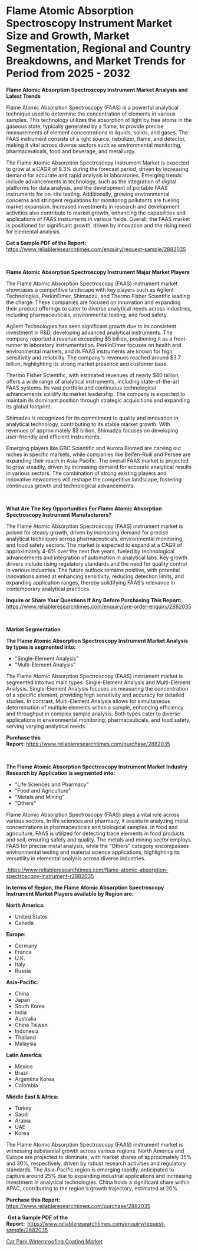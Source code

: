 <p><h1>Flame Atomic Absorption Spectroscopy Instrument Market Size and Growth, Market Segmentation, Regional and Country Breakdowns, and Market Trends for Period from 2025 -  2032</h1></p><p><strong>Flame Atomic Absorption Spectroscopy Instrument Market Analysis and Latest Trends</strong></p>
<p><p>Flame Atomic Absorption Spectroscopy (FAAS) is a powerful analytical technique used to determine the concentration of elements in various samples. This technology utilizes the absorption of light by free atoms in the gaseous state, typically generated by a flame, to provide precise measurements of element concentrations in liquids, solids, and gases. The FAAS instrument consists of a light source, nebulizer, flame, and detector, making it vital across diverse sectors such as environmental monitoring, pharmaceuticals, food and beverage, and metallurgy.</p><p>The Flame Atomic Absorption Spectroscopy Instrument Market is expected to grow at a CAGR of 9.3% during the forecast period, driven by increasing demand for accurate and rapid analysis in laboratories. Emerging trends include advancements in technology, such as the integration of digital platforms for data analysis, and the development of portable FAAS instruments for on-site testing. Additionally, growing environmental concerns and stringent regulations for monitoring pollutants are fueling market expansion. Increased investments in research and development activities also contribute to market growth, enhancing the capabilities and applications of FAAS instruments in various fields. Overall, the FAAS market is positioned for significant growth, driven by innovation and the rising need for elemental analysis.</p></p>
<p><strong>Get a Sample PDF of the Report:&nbsp;</strong> <a href="https://www.reliableresearchtimes.com/enquiry/request-sample/2882035?utm_campaign=3358&utm_medium=2&utm_source=Github&utm_content=ia&utm_term=12032025&utm_id=flame-atomic-absorption-spectroscopy-instrument">https://www.reliableresearchtimes.com/enquiry/request-sample/2882035</a></p>
<p>&nbsp;</p>
<p><strong>Flame Atomic Absorption Spectroscopy Instrument Major Market Players</strong></p>
<p><p>The Flame Atomic Absorption Spectroscopy (FAAS) instrument market showcases a competitive landscape with key players such as Agilent Technologies, PerkinElmer, Shimadzu, and Thermo Fisher Scientific leading the charge. These companies are focused on innovation and expanding their product offerings to cater to diverse analytical needs across industries, including pharmaceuticals, environmental testing, and food safety.</p><p>Agilent Technologies has seen significant growth due to its consistent investment in R&D, developing advanced analytical instruments. The company reported a revenue exceeding $5 billion, positioning it as a front-runner in laboratory instrumentation. PerkinElmer focuses on health and environmental markets, and its FAAS instruments are known for high sensitivity and reliability. The company's revenues reached around $3.7 billion, highlighting its strong market presence and customer base.</p><p>Thermo Fisher Scientific, with estimated revenues of nearly $40 billion, offers a wide range of analytical instruments, including state-of-the-art FAAS systems. Its vast portfolio and continuous technological advancements solidify its market leadership. The company is expected to maintain its dominant position through strategic acquisitions and expanding its global footprint.</p><p>Shimadzu is recognized for its commitment to quality and innovation in analytical technology, contributing to its stable market growth. With revenues of approximately $3 billion, Shimadzu focuses on developing user-friendly and efficient instruments.</p><p>Emerging players like GBC Scientific and Aurora Biomed are carving out niches in specific markets, while companies like Beifen-Ruili and Persee are expanding their reach in Asia-Pacific. The overall FAAS market is projected to grow steadily, driven by increasing demand for accurate analytical results in various sectors. The combination of strong existing players and innovative newcomers will reshape the competitive landscape, fostering continuous growth and technological advancements.</p></p>
<p>&nbsp;</p>
<p><strong>What Are The Key Opportunities For Flame Atomic Absorption Spectroscopy Instrument Manufacturers?</strong></p>
<p><p>The Flame Atomic Absorption Spectroscopy (FAAS) instrument market is poised for steady growth, driven by increasing demand for precise analytical techniques across pharmaceuticals, environmental monitoring, and food safety sectors. The market is expected to expand at a CAGR of approximately 4-6% over the next five years, fueled by technological advancements and integration of automation in analytical labs. Key growth drivers include rising regulatory standards and the need for quality control in various industries. The future outlook remains positive, with potential innovations aimed at enhancing sensitivity, reducing detection limits, and expanding application ranges, thereby solidifying FAAS’s relevance in contemporary analytical practices.</p></p>
<p><strong>Inquire or Share Your Questions If Any Before Purchasing This Report:</strong> <a href="https://www.reliableresearchtimes.com/enquiry/pre-order-enquiry/2882035?utm_campaign=3358&utm_medium=2&utm_source=Github&utm_content=ia&utm_term=12032025&utm_id=flame-atomic-absorption-spectroscopy-instrument">https://www.reliableresearchtimes.com/enquiry/pre-order-enquiry/2882035</a></p>
<p>&nbsp;</p>
<p><strong>Market Segmentation</strong></p>
<p><strong>The Flame Atomic Absorption Spectroscopy Instrument Market Analysis by types is segmented into:</strong></p>
<p><ul><li>"Single-Element Analysis"</li><li>"Multi-Element Analysis"</li></ul></p>
<p><p>The Flame Atomic Absorption Spectroscopy (FAAS) instrument market is segmented into two main types: Single-Element Analysis and Multi-Element Analysis. Single-Element Analysis focuses on measuring the concentration of a specific element, providing high sensitivity and accuracy for detailed studies. In contrast, Multi-Element Analysis allows for simultaneous determination of multiple elements within a sample, enhancing efficiency and throughput in complex sample analysis. Both types cater to diverse applications in environmental monitoring, pharmaceuticals, and food safety, serving varying analytical needs.</p></p>
<p><strong>Purchase this Report:&nbsp;</strong><a href="https://www.reliableresearchtimes.com/purchase/2882035?utm_campaign=3358&utm_medium=2&utm_source=Github&utm_content=ia&utm_term=12032025&utm_id=flame-atomic-absorption-spectroscopy-instrument">https://www.reliableresearchtimes.com/purchase/2882035</a></p>
<p>&nbsp;</p>
<p><strong>The Flame Atomic Absorption Spectroscopy Instrument Market Industry Research by Application is segmented into:</strong></p>
<p><ul><li>"Life Sciences and Pharmacy"</li><li>"Food and Agriculture"</li><li>"Metals and Mining"</li><li>"Others"</li></ul></p>
<p><p>Flame Atomic Absorption Spectroscopy (FAAS) plays a vital role across various sectors. In life sciences and pharmacy, it assists in analyzing metal concentrations in pharmaceuticals and biological samples. In food and agriculture, FAAS is utilized for detecting trace elements in food products and soil, ensuring safety and quality. The metals and mining sector employs FAAS for precise metal analysis, while the "Others" category encompasses environmental testing and material science applications, highlighting its versatility in elemental analysis across diverse industries.</p></p>
<p><a href="https://www.reliableresearchtimes.com/flame-atomic-absorption-spectroscopy-instrument-r2882035?utm_campaign=3358&utm_medium=2&utm_source=Github&utm_content=ia&utm_term=12032025&utm_id=flame-atomic-absorption-spectroscopy-instrument">&nbsp;https://www.reliableresearchtimes.com/flame-atomic-absorption-spectroscopy-instrument-r2882035</a></p>
<p><strong>In terms of Region, the Flame Atomic Absorption Spectroscopy Instrument Market Players available by Region are:</strong></p>
<p>
    <p> <strong> North America: </strong>
        <ul>
            <li>United States</li>
            <li>Canada</li>
        </ul>
        </p> 
    <p> <strong> Europe: </strong>
        <ul>
            <li>Germany</li>
            <li>France</li>
            <li>U.K.</li>
            <li>Italy</li>
            <li>Russia</li>
        </ul>
        </p> 
    <p> <strong> Asia-Pacific: </strong>
        <ul>
            <li>China</li>
            <li>Japan</li>
            <li>South Korea</li>
            <li>India</li>
            <li>Australia</li>
            <li>China Taiwan</li>
            <li>Indonesia</li>
            <li>Thailand</li>
            <li>Malaysia</li>
        </ul>
        </p> 
    <p> <strong> Latin America: </strong>
        <ul>
            <li>Mexico</li>
            <li>Brazil</li>
            <li>Argentina Korea</li>
            <li>Colombia</li>
        </ul>
        </p> 
    <p> <strong> Middle East & Africa: </strong>
        <ul>
            <li>Turkey</li>
            <li>Saudi</li>
            <li>Arabia</li>
            <li>UAE</li>
            <li>Korea</li>
        </ul>
    </p>
    </p>
<p><p>The Flame Atomic Absorption Spectroscopy (FAAS) instrument market is witnessing substantial growth across various regions. North America and Europe are projected to dominate, with market shares of approximately 35% and 30%, respectively, driven by robust research activities and regulatory standards. The Asia-Pacific region is emerging rapidly, anticipated to capture around 25% due to expanding industrial applications and increasing investment in analytical technologies. China holds a significant share within APAC, contributing to the region's growth trajectory, estimated at 20%.</p></p>
<p><strong>Purchase this Report: </strong><a href="https://www.reliableresearchtimes.com/purchase/2882035?utm_campaign=3358&utm_medium=2&utm_source=Github&utm_content=ia&utm_term=12032025&utm_id=flame-atomic-absorption-spectroscopy-instrument">https://www.reliableresearchtimes.com/purchase/2882035</a></p>
<p>&nbsp;<strong>Get a Sample PDF of the Report:&nbsp;&nbsp;</strong><a href="https://www.reliableresearchtimes.com/enquiry/request-sample/2882035?utm_campaign=3358&utm_medium=2&utm_source=Github&utm_content=ia&utm_term=12032025&utm_id=flame-atomic-absorption-spectroscopy-instrument">https://www.reliableresearchtimes.com/enquiry/request-sample/2882035</a></p>
<p><strong></strong></p>
<p><p><a href="https://github.com/samesdufloiw/Market-Research-Report-List-1/blob/main/car-park-waterproofing-coating-market.md?utm_campaign=3358&utm_medium=2&utm_source=Github&utm_content=ia&utm_term=12032025&utm_id=flame-atomic-absorption-spectroscopy-instrument">Car Park Waterproofing Coating Market</a></p></p>